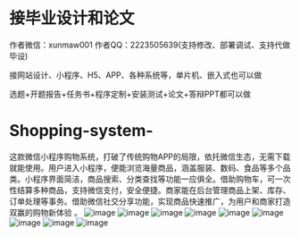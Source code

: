 # 接毕业设计和论文
作者微信：xunmaw001  作者QQ：2223505639(支持修改、部署调试、支持代做毕设)

接网站设计、小程序、H5、APP、各种系统等，单片机、嵌入式也可以做

选题+开题报告+任务书+程序定制+安装测试+论文+答辩PPT都可以做
# Shopping-system-
这款微信小程序购物系统，打破了传统购物APP的局限，依托微信生态，无需下载就能使用。用户进入小程序，便能浏览海量商品，涵盖服装、数码、食品等多个品类。小程序界面简洁，商品搜索、分类查找等功能一应俱全。借助购物车，可一次性结算多种商品，支持微信支付，安全便捷。商家能在后台管理商品上架、库存、订单处理等事务。借助微信社交分享功能，实现商品快速推广，为用户和商家打造双赢的购物新体验 。
![image](https://github.com/user-attachments/assets/2335d1cb-914c-4bae-b6f7-f0f091eed416)
![image](https://github.com/user-attachments/assets/8057361e-0688-4e95-8878-8117fb4101d0)
![image](https://github.com/user-attachments/assets/c9690f5c-360d-4841-a1eb-b1a8ec6945b5)
![image](https://github.com/user-attachments/assets/f1ea0e99-cf87-4285-ac52-fce1965fb752)
![image](https://github.com/user-attachments/assets/0a4814a8-d50b-4714-bcab-40b849ab9e31)
![image](https://github.com/user-attachments/assets/13c14f83-8eca-43f1-9e45-87a5d54d44a0)
![image](https://github.com/user-attachments/assets/8e86d6ed-1792-4b1b-ad90-68566a5dc886)
![image](https://github.com/user-attachments/assets/b511604c-33f4-4411-9161-c0ea73bb35d3)
![image](https://github.com/user-attachments/assets/53329e98-6be5-4bbb-9617-c214f2dc6f46)
